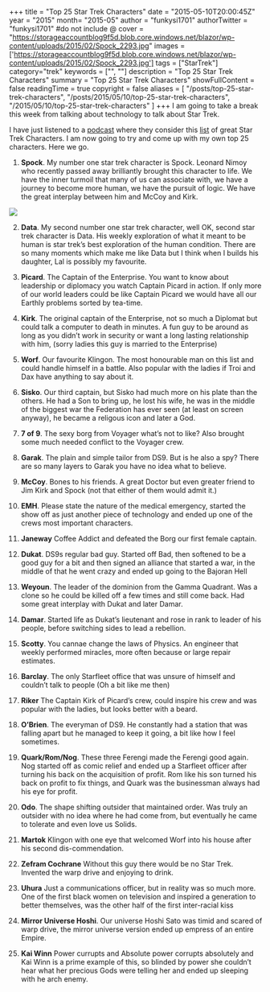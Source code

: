 +++
title = "Top 25 Star Trek Characters"
date = "2015-05-10T20:00:45Z"
year = "2015"
month= "2015-05"
author = "funkysi1701"
authorTwitter = "funkysi1701" #do not include @
cover = "https://storageaccountblog9f5d.blob.core.windows.net/blazor/wp-content/uploads/2015/02/Spock_2293.jpg"
images = ['https://storageaccountblog9f5d.blob.core.windows.net/blazor/wp-content/uploads/2015/02/Spock_2293.jpg']
tags = ["StarTrek"]
category="trek"
keywords = ["", ""]
description =  "Top 25 Star Trek Characters"
summary = "Top 25 Star Trek Characters"
showFullContent = false
readingTime = true
copyright = false
aliases = [
    "/posts/top-25-star-trek-characters",
    "/posts/2015/05/10/top-25-star-trek-characters",
    "/2015/05/10/top-25-star-trek-characters"
]
+++
I am  going to take a break this week from talking about technology to talk about Star Trek.

I have just listened to a [podcast](http://www.trekmate.org.uk/ten-forward-episode-146-lists-are-dumb-but-this-episode-is-not/) where they consider this [list](https://uk.ign.com/articles/2009/05/08/top-25-star-trek-characters) of great Star Trek Characters. I am now going to try and come up with my own top 25 characters. Here we go.

1) **Spock**. My number one star trek character is Spock. Leonard Nimoy who recently passed away brilliantly brought this character to life. We have the inner turmoil that many of us can associate with, we have a journey to become more human, we have the pursuit of logic. We have the great interplay between him and McCoy and Kirk.

![](https://storageaccountblog9f5d.blob.core.windows.net/blazor/wp-content/uploads/2015/02/Spock_2293.jpg)

2) **Data**. My second number one star trek character, well OK, second star trek character is Data. His weekly exploration of what it meant to be human is star trek’s best exploration of the human condition. There are so many moments which make me like Data but I think when I builds his daughter, Lal is possibly my favourite.

3) **Picard**. The Captain of the Enterprise. You want to know about leadership or diplomacy you watch Captain Picard in action. If only more of our world leaders could be like Captain Picard we would have all our Earthly problems sorted by tea-time.

4) **Kirk**. The original captain of the Enterprise, not so much a Diplomat but could talk a computer to death in minutes. A fun guy to be around as long as you didn’t work in security or want a long lasting relationship with him, (sorry ladies this guy is married to the Enterprise)

5) **Worf**. Our favourite Klingon. The most honourable man on this list and could handle himself in a battle. Also popular with the ladies if Troi and Dax have anything to say about it.

6) **Sisko**. Our third captain, but Sisko had much more on his plate than the others. He had a Son to bring up, he lost his wife, he was in the middle of the biggest war the Federation has ever seen (at least on screen anyway), he became a religous icon and later a God.

7) **7 of 9**. The sexy borg from Voyager what’s not to like? Also brought some much needed conflict to the Voyager crew.

8) **Garak**. The plain and simple tailor from DS9. But is he also a spy? There are so many layers to Garak you have no idea what to believe.

9) **McCoy**. Bones to his friends. A great Doctor but even greater friend to Jim Kirk and Spock (not that either of them would admit it.)

10) **EMH**. Please state the nature of the medical emergency, started the show off as just another piece of technology and ended up one of the crews most important characters.

11) **Janeway** Coffee Addict and defeated the Borg our first female captain.

12) **Dukat**. DS9s regular bad guy. Started off Bad, then softened to be a good guy for a bit and then signed an alliance that started a war, in the middle of that he went crazy and ended up going to the Bajoran Hell

13) **Weyoun**. The leader of the dominion from the Gamma Quadrant. Was a clone so he could be killed off a few times and still come back. Had some great interplay with Dukat and later Damar.

14) **Damar**. Started life as Dukat’s lieutenant and rose in rank to leader of his people, before switching sides to lead a rebellion.

15) **Scotty**. You cannae change the laws of Physics. An engineer that weekly performed miracles, more often because or large repair estimates.

16) **Barclay**. The only Starfleet office that was unsure of himself and couldn’t talk to people (Oh a bit like me then)

17) **Riker** The Captain Kirk of Picard’s crew, could inspire his crew and was popular with the ladies, but looks better with a beard.

18) **O’Brien**. The everyman of DS9. He constantly had a station that was falling apart but he managed to keep it going, a bit like how I feel sometimes.

19) **Quark/Rom/Nog**. These three Ferengi made the Ferengi good again. Nog started off as comic relief and ended up a Starfleet officer after turning his back on the acquisition of profit. Rom like his son turned his back on profit to fix things, and Quark was the businessman always had his eye for profit.

20) **Odo**. The shape shifting outsider that maintained order. Was truly an outsider with no idea where he had come from, but eventually he came to tolerate and even love us Solids.

21) **Martok** Klingon with one eye that welcomed Worf into his house after his second dis-commendation.

22) **Zefram Cochrane** Without this guy there would be no Star Trek. Invented the warp drive and enjoying to drink.

23) **Uhura** Just a communications officer, but in reality was so much more. One of the first black women on television and inspired a generation to better themselves, was the other half of the first inter-racial kiss

24) **Mirror Universe Hoshi**. Our universe Hoshi Sato was timid and scared of warp drive, the mirror universe version ended up empress of an entire Empire.

25) **Kai Winn** Power currupts and Absolute power corrupts absolutely and Kai Winn is a prime example of this, so blinded by power she couldn’t hear what her precious Gods were telling her and ended up sleeping with he arch enemy.
